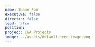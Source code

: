 ```yaml
---
name: Shane Fan
executive: false
director: false
lead: false
position:  
project: CGA Projects
image: ../assets/default_exec_image.png
---
```

